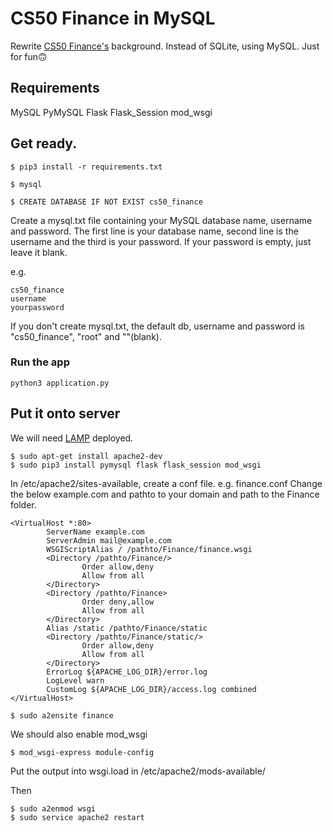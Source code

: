 # CS50 Finance in MySQL

Rewrite [CS50 Finance's](https://finance.cs50.net) background. Instead of SQLite, using MySQL. Just for fun🙃

## Requirements
MySQL
PyMySQL
Flask
Flask_Session
mod_wsgi

## Get ready.
```
$ pip3 install -r requirements.txt

$ mysql

$ CREATE DATABASE IF NOT EXIST cs50_finance
```

Create a mysql.txt file containing your MySQL database name, username and password.
The first line is your database name, second line is the username and the third is your password. If your password is empty, just leave it blank.

e.g.
```
cs50_finance
username
yourpassword
```

If you don't create mysql.txt, the default db, username and password is "cs50_finance", "root" and ""(blank).

### Run the app
```
python3 application.py
```

## Put it onto server

We will need [LAMP](https://linode.com/docs/web-servers/lamp/install-lamp-stack-on-ubuntu-16-04/) deployed.

```
$ sudo apt-get install apache2-dev
$ sudo pip3 install pymysql flask flask_session mod_wsgi
```

In /etc/apache2/sites-available, create a conf file. e.g. finance.conf
Change the below example.com and pathto to your domain and path to the Finance folder.

```
<VirtualHost *:80>
        ServerName example.com
        ServerAdmin mail@example.com
        WSGIScriptAlias / /pathto/Finance/finance.wsgi
        <Directory /pathto/Finance/>
                Order allow,deny
                Allow from all
        </Directory>
        <Directory /pathto/Finance>
                Order deny,allow
                Allow from all
        </Directory>
        Alias /static /pathto/Finance/static
        <Directory /pathto/Finance/static/>
                Order allow,deny
                Allow from all
        </Directory>
        ErrorLog ${APACHE_LOG_DIR}/error.log
        LogLevel warn
        CustomLog ${APACHE_LOG_DIR}/access.log combined
</VirtualHost>
```

```
$ sudo a2ensite finance
```

We should also enable mod_wsgi

```
$ mod_wsgi-express module-config
```
Put the output into wsgi.load in /etc/apache2/mods-available/

Then

```
$ sudo a2enmod wsgi
$ sudo service apache2 restart
```